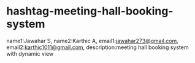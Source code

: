 # hashtag-meeting-hall-booking-system
name1:Jawahar S,
name2:Karthic A,
email1:jawahar273@gmail.com,
email2:karthic1011@gmail.com,
description:meeting hall booking system with dynamic view